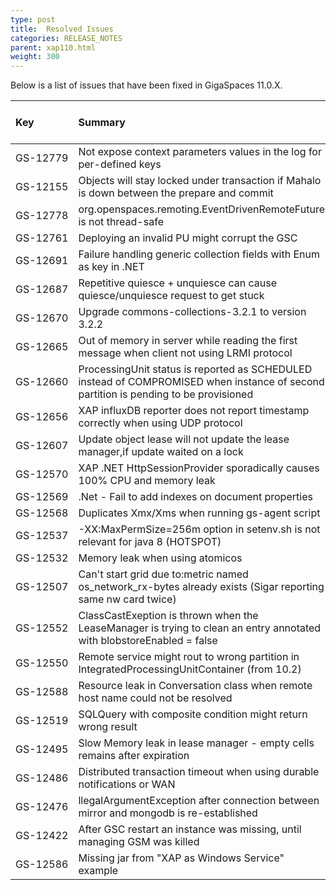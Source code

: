 ```yaml
---
type: post
title:  Resolved Issues
categories: RELEASE_NOTES
parent: xap110.html
weight: 300
---
```



Below is a list of issues that have been fixed in GigaSpaces 11.0.X.




| Key | Summary | Fix Version/s | Sales Force ID | Platform/s |
|:---------|:--------|:----------------|:---------------|:------------------|
| <nobr>GS-12779</nobr> | Not expose context parameters values in the log for per-defined keys | 11.0.0 | | All |
| GS-12155 | Objects will stay locked under transaction if Mahalo is down between the prepare and commit | 11.0.0 | | Java |
| GS-12778 | org.openspaces.remoting.EventDrivenRemoteFuture is not thread-safe | 11.0.0 | | All |
| GS-12761 | Deploying an invalid PU might corrupt the GSC | 11.0.0 | | All |
| GS-12691 | Failure handling generic collection fields with Enum as key in .NET | 11.0.0 |	10208 | .Net |
|	GS-12687 | Repetitive quiesce + unquiesce can cause quiesce/unquiesce request to get stuck | 11.0.0 |	 | Java |
|	GS-12670 | Upgrade commons-collections-3.2.1 to version 3.2.2 | 11.0.0 | 10160  | All |
|	GS-12665 | Out of memory in server while reading the first message when client not using LRMI protocol | 11.0.0 | 10074, 10092 | All |
|	GS-12660 | ProcessingUnit status is reported as SCHEDULED instead of COMPROMISED when instance of second partition is pending to be provisioned | 11.0.0 | | All |
|	GS-12656 | XAP influxDB reporter does not report timestamp correctly when using UDP protocol  | 11.0.0 | | All |
|	GS-12607 | Update object lease will not update the lease manager,if update waited on a lock  | 11.0.0 | 9949 | Java |
|	GS-12570 | XAP .NET HttpSessionProvider sporadically causes 100% CPU and memory leak | 11.0.0 | 10029 | .Net |
|	GS-12569 | .Net - Fail to add indexes on document properties | 11.0.0 | | .Net |
|	GS-12568 | Duplicates Xmx/Xms when running gs-agent script | 11.0.0 | 9998 | Java |
|	GS-12537 | -XX:MaxPermSize=256m option in setenv.sh is not relevant for java 8 (HOTSPOT) | 11.0.0 | | All |
|	GS-12532 | Memory leak when using atomicos | 11.0.0 | 9917 | All |
|	GS-12507 | Can't start grid due to:metric named os_network_rx-bytes already exists (Sigar reporting same nw card twice) | 11.0.0, 10.2.1  | 9888, 9766 | All |
|	GS-12552 | ClassCastExeption is thrown when the LeaseManager is trying to clean an entry annotated with blobstoreEnabled = false | 11.0.0, 10.2.1  | 10004 | Java |
|	GS-12550 | Remote service might rout to wrong partition in IntegratedProcessingUnitContainer (from 10.2) | 11.0.0, 10.2.1  | 9971 | Java |
|	GS-12588 | Resource leak in Conversation class when remote host name could not be resolved | 11.0.0, 10.2.1 | 10060 | All|
|	GS-12519 | SQLQuery with composite condition might return wrong result | 11.0.0, 10.2.1 | 9936  | Java | 
|	GS-12495 | Slow Memory leak in lease manager - empty cells remains after expiration | 11.0.0, 10.2.1 | 9876  | All | 
|	GS-12486 | Distributed transaction timeout when using durable notifications or WAN | 11.0.0, 10.2.1 | 8935  | All | 
|	GS-12476 | llegalArgumentException after connection between mirror and mongodb is re-established  | 11.0.0, 10.2.1 | 9832   | Java | 
|	GS-12422 | After GSC restart an instance was missing, until managing GSM was killed  | 11.0.0, 10.2.1 | 9704  | All |
|	GS-12586 | Missing jar from "XAP as Windows Service" example | 11.0.0, 10.2.0 | 10051 | Java |
